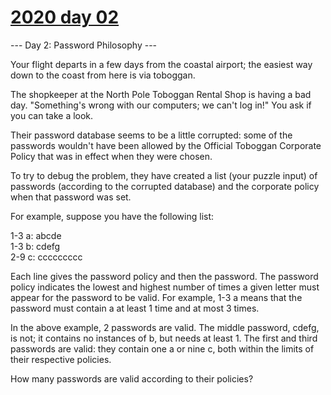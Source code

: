# [2020 day 02](https://adventofcode.com/2020/day/2)

--- Day 2: Password Philosophy ---

Your flight departs in a few days from the coastal airport; the easiest way down to the coast from here is via toboggan.



The shopkeeper at the North Pole Toboggan Rental Shop is having a bad day. "Something's wrong with our computers; we can't log in!" You ask if you can take a look.



Their password database seems to be a little corrupted: some of the passwords wouldn't have been allowed by the Official Toboggan Corporate Policy that was in effect when they were chosen.



To try to debug the problem, they have created a list (your puzzle input) of passwords (according to the corrupted database) and the corporate policy when that password was set.



For example, suppose you have the following list:



1-3 a: abcde\
1-3 b: cdefg\
2-9 c: ccccccccc



Each line gives the password policy and then the password. The password policy indicates the lowest and highest number of times a given letter must appear for the password to be valid. For example, 1-3 a means that the password must contain a at least 1 time and at most 3 times.



In the above example, 2 passwords are valid. The middle password, cdefg, is not; it contains no instances of b, but needs at least 1. The first and third passwords are valid: they contain one a or nine c, both within the limits of their respective policies.



How many passwords are valid according to their policies?



